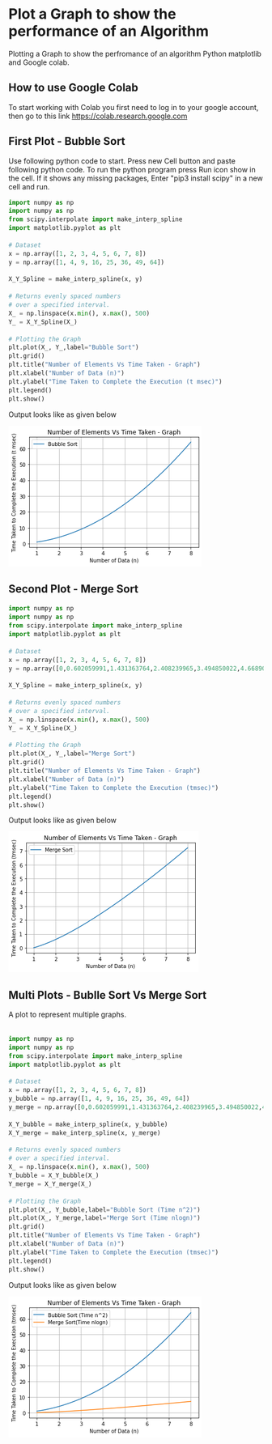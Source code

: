 # Plot a Graph to show the performance of an Algorithm
Plotting a Graph to show the perfromance of an algorithm Python matplotlib and Google colab.

## How to use Google Colab

To start working with Colab you first need to log in to your google account, then go to this link https://colab.research.google.com


## First Plot - Bubble Sort

Use following python code to start. Press new Cell button and paste following python code. To run the python program press Run icon show in the cell. If it shows any missing packages, Enter "pip3 install scipy" in a new cell and run.

```python
import numpy as np
import numpy as np
from scipy.interpolate import make_interp_spline
import matplotlib.pyplot as plt
 
# Dataset
x = np.array([1, 2, 3, 4, 5, 6, 7, 8])
y = np.array([1, 4, 9, 16, 25, 36, 49, 64])
 
X_Y_Spline = make_interp_spline(x, y)
 
# Returns evenly spaced numbers
# over a specified interval.
X_ = np.linspace(x.min(), x.max(), 500)
Y_ = X_Y_Spline(X_)

# Plotting the Graph
plt.plot(X_, Y_,label="Bubble Sort")
plt.grid()
plt.title("Number of Elements Vs Time Taken - Graph")
plt.xlabel("Number of Data (n)")
plt.ylabel("Time Taken to Complete the Execution (t msec)")
plt.legend()
plt.show()

```
Output looks like as given below

![alt text](bubble.png)

## Second Plot - Merge Sort

```python
import numpy as np
import numpy as np
from scipy.interpolate import make_interp_spline
import matplotlib.pyplot as plt
 
# Dataset
x = np.array([1, 2, 3, 4, 5, 6, 7, 8])
y = np.array([0,0.602059991,1.431363764,2.408239965,3.494850022,4.668907502,5.91568628,7.224719896])
 
X_Y_Spline = make_interp_spline(x, y)
 
# Returns evenly spaced numbers
# over a specified interval.
X_ = np.linspace(x.min(), x.max(), 500)
Y_ = X_Y_Spline(X_)

# Plotting the Graph
plt.plot(X_, Y_,label="Merge Sort")
plt.grid()
plt.title("Number of Elements Vs Time Taken - Graph")
plt.xlabel("Number of Data (n)")
plt.ylabel("Time Taken to Complete the Execution (tmsec)")
plt.legend()
plt.show()
```

Output looks like as given below

![alt text](merge.png)

## Multi Plots - Bublle Sort Vs Merge Sort
A plot to represent multiple graphs.

```python

import numpy as np
import numpy as np
from scipy.interpolate import make_interp_spline
import matplotlib.pyplot as plt
 
# Dataset
x = np.array([1, 2, 3, 4, 5, 6, 7, 8])
y_bubble = np.array([1, 4, 9, 16, 25, 36, 49, 64])
y_merge = np.array([0,0.602059991,1.431363764,2.408239965,3.494850022,4.668907502,5.91568628,7.224719896])
 
X_Y_bubble = make_interp_spline(x, y_bubble)
X_Y_merge = make_interp_spline(x, y_merge) 

# Returns evenly spaced numbers
# over a specified interval.
X_ = np.linspace(x.min(), x.max(), 500)
Y_bubble = X_Y_bubble(X_)
Y_merge = X_Y_merge(X_)

# Plotting the Graph
plt.plot(X_, Y_bubble,label="Bubble Sort (Time n^2)")
plt.plot(X_, Y_merge,label="Merge Sort (Time nlogn)")
plt.grid()
plt.title("Number of Elements Vs Time Taken - Graph")
plt.xlabel("Number of Data (n)")
plt.ylabel("Time Taken to Complete the Execution (tmsec)")
plt.legend()
plt.show()

```
Output looks like as given below

![alt text](mix.png)


